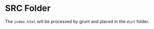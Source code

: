 SRC Folder
============

The `index.html` will be processed by grunt and placed in the `dist` folder.